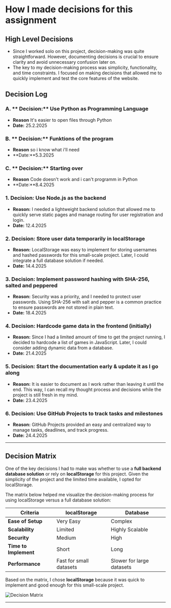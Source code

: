 # How I made decisions for this assignment

## High Level Decisions
* Since I worked solo on this project, decision-making was quite straightforward. However, documenting decisions is crucial to ensure clarity and avoid unnecessary confusion later on.
* The key to my decision-making process was simplicity, functionality, and time constraints. I focused on making decisions that allowed me to quickly implement and test the core features of the website.

## Decision Log

### A. ** Decision:** Use Python as Programming Language
* **Reason** It's easier to open files through Python
* **Date:** 25.2.2025

### B. ** Decision:** Funktions of the program
* **Reason** so i know what i'll need
* **Date:**5.3.2025
### C. ** Decision:** Starting over
* **Reason** Code doesn't work and i can't programm in Python
* **Date:**8.4.2025

### 1. **Decision:** Use **Node.js** as the backend
   * **Reason:** I needed a lightweight backend solution that allowed me to quickly serve static pages and manage routing for user registration and login.
   * **Date:** 12.4.2025

### 2. **Decision:** Store user data temporarily in **localStorage**
   * **Reason:** LocalStorage was easy to implement for storing usernames and hashed passwords for this small-scale project. Later, I could integrate a full database solution if needed.
   * **Date:** 14.4.2025

### 3. **Decision:** Implement password **hashing** with **SHA-256**, **salted** and **peppered**
   * **Reason:** Security was a priority, and I needed to protect user passwords. Using SHA-256 with salt and pepper is a common practice to ensure passwords are not stored in plain text.
   * **Date:** 18.4.2025

### 4. **Decision:** Hardcode game data in the frontend (initially)
   * **Reason:** Since I had a limited amount of time to get the project running, I decided to hardcode a list of games in JavaScript. Later, I could consider adding dynamic data from a database.
   * **Date:** 21.4.2025

### 5. **Decision:** Start the documentation early & update it as I go along
   * **Reason:** It is easier to document as I work rather than leaving it until the end. This way, I can recall my thought process and decisions while the project is still fresh in my mind.
   * **Date:** 23.4.2025

### 6. **Decision:** Use **GitHub Projects** to track tasks and milestones
   * **Reason:** GitHub Projects provided an easy and centralized way to manage tasks, deadlines, and track progress.
   * **Date:** 24.4.2025

---

## Decision Matrix
One of the key decisions I had to make was whether to use a **full backend database solution** or rely on **localStorage** for this project. Given the simplicity of the project and the limited time available, I opted for localStorage.

The matrix below helped me visualize the decision-making process for using localStorage versus a full database solution:

| **Criteria**                | **localStorage** | **Database**  |
|-----------------------------|------------------|---------------|
| **Ease of Setup**            | Very Easy        | Complex       |
| **Scalability**              | Limited          | Highly Scalable|
| **Security**                 | Medium           | High          |
| **Time to Implement**        | Short            | Long          |
| **Performance**              | Fast for small datasets | Slower for large datasets |

Based on the matrix, I chose **localStorage** because it was quick to implement and good enough for this small-scale project.

![Decision Matrix][decide01]

---

[decide01]: ../02_resources/images/decide-decisionmatrix.JPG
